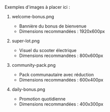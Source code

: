 Exemples d'images à placer ici :

1. welcome-bonus.png
   - Bannière du bonus de bienvenue
   - Dimensions recommandées : 1920x600px

2. super-lot.png
   - Visuel du scooter électrique
   - Dimensions recommandées : 800x600px

3. community-pack.png
   - Pack communautaire avec réduction
   - Dimensions recommandées : 600x400px

4. daily-bonus.png
   - Promotion quotidienne
   - Dimensions recommandées : 400x300px
